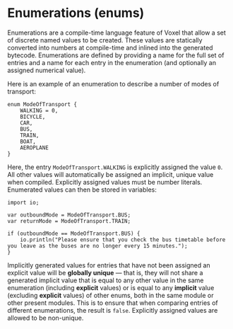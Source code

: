 # Enumerations (enums)
Enumerations are a compile-time language feature of Voxel that allow a set of discrete named values to be created. These values are statically converted into numbers at compile-time and inlined into the generated bytecode. Enumerations are defined by providing a name for the full set of entries and a name for each entry in the enumeration (and optionally an assigned numerical value).

Here is an example of an enumeration to describe a number of modes of transport:

```voxel
enum ModeOfTransport {
    WALKING = 0,
    BICYCLE,
    CAR,
    BUS,
    TRAIN,
    BOAT,
    AEROPLANE
}
```

Here, the entry `ModeOfTransport.WALKING` is explicitly assigned the value `0`. All other values will automatically be assigned an implicit, unique value when compiled. Explicitly assigned values must be number literals. Enumerated values can then be stored in variables:

```voxel
import io;

var outboundMode = ModeOfTransport.BUS;
var returnMode = ModeOfTransport.TRAIN;

if (outboundMode == ModeOfTransport.BUS) {
    io.println("Please ensure that you check the bus timetable before you leave as the buses are no longer every 15 minutes.");
}
```

Implicitly generated values for entries that have not been assigned an explicit value will be **globally unique** — that is, they will not share a generated implicit value that is equal to any other value in the same enumeration (including **explicit** values) or is equal to any **implicit** value (excluding **explicit** values) of other enums, both in the same module or other present modules. This is to ensure that when comparing entries of different enumerations, the result is `false`. Explicitly assigned values are allowed to be non-unique.